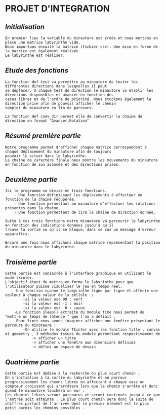 # **PROJET D'INTEGRATION**
    
## *Initialisation*
    
    En premier lieu la variable du minautore est créée et nous mettons en place une matrice labyrinthe vide.
    Nous importons ensuite la matrice (fichier csv). Une mise en forme de la matrice est également réalisée.
    Le labyrinthe est réaliser.

## *Etude des fonctions*
    
    La fonction def test va permettre au minautore de tester les différentes directions dans lesquelles il peut 
    se déplacer. A chaque test de direction le minautore va établir les directions disponibles et avancer en fonction des 
    cases libres et de l'ordre de priorité. Nous stockons également la direction prise afin de pouvoir afficher le chemin 
    complet du minautore en fin de parcours.
    
    La fonction def conv_dir permet elle de convertir la chaine de direction en format "Avancer,Rotation"
    
## *Résumé première partie*
    
    Notre programme permet d'afficher chaque matrice correspondant à chaque déplacement du minautore afin de toujours 
    pouvoir le situer dans le labyrinthe.
    La chaine de caractère finale nous montre les mouvements du minautore en fonction de son avancée et des directions prises.
    
## *Deuxième partie*
    
    Ici le programme se divise en trois fonctions.
        - Une fonction définissant les déplacements à effectuer en fonction de la chaine récupérée.
        - Une fonction permettant au minautore d'effectuer les rotations présentes dans la chaine.
        - Une fonction permettant de lire la chaine de direction donnée.
    
    Suite à ces trois fonctions notre minautore va parcourir le labyrinthe en fonction des indications données jusqu'à qu'il
    trouve la sortie ou qu'il se bloque, dans ce cas un message d'erreur apparaîtra.
    
    Encore une fois nous affichons chaque matrice représentant la position du minautore dans le labyrinthe.
    
## *Troisième partie*
    Cette partie est consacrée à l'interface graphique en utilisant le mode tkinter.
    L'objectif étant de mettre en forme le labyrinthe pour que l'utilisateur puisse visualiser le jeu en temps réel. 
        -Une fonction scanne le labyrinthe ligne par ligne et affecte une couleur à chaque valeur de la cellule  :
            -si la valeur est 99 : vert 
            -si la valeur est -1 : noir 
            -si la valeur est  0 : jaune
        -La fonction sleep() extraite du module time nous permet de "mettre un temps de latence " que l'on a définit .
        -Pour finir nous avons imaginer afficher une fenêtre présentant le parcours du minotaure :
            -On utilise le module Tkinter avec les fonction title , canvas et geometry , 3 méthodes issues du module permettant respectivement de 
                -> afficher un titre 
                -> afficher une fenêtre aux dimensions définies 
                -> défini un espace de dessin 
    
## *Quatrième partie*
    Cette partie est dédiée à la recherche du plus court chemin .
    On s'initialise à la sortie du labyrinthe et on parcour progressivement les chemns libres en affectant à chaque case un compteur croissant qui s'arrêtera lors que le chemin s'arrête et donc quand le minautore touchera un mur . 
    Les chemins libres seront parcourus et seront continués jusqu'à ce que l'entrée soit atteinte . Le plus court chemin sera donc la suite de chiffres partant de l'arrivée dont le premier élément est le plus petit parmis les chemins possibles . 
    
    